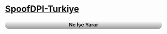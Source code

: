 # [SpoofDPI-Turkiye](https://github.com/renardev/SpoofDPI-Turkiye "SpoofDPI-Turkiye GitHub sayfası")

### <p style="Color: Blue; border: 2px solid #a2a2a2; padding: 2px 4px; border-radius: 12px; text-align:center;width:100%;border-top: 0; border-right:0; border-left:0;background:linear-gradient(to bottom, #fff, #a2a2a2)"><a>Ne İşe Yarar